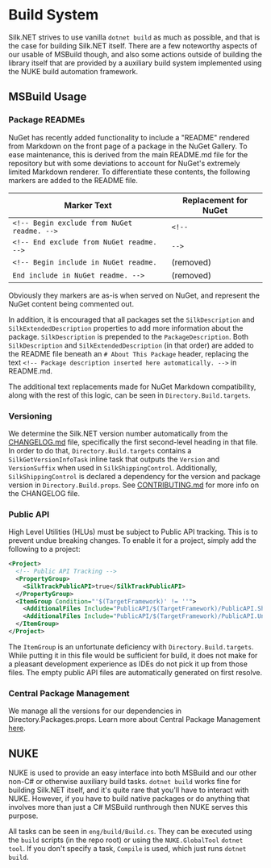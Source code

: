 # Build System

Silk.NET strives to use vanilla `dotnet build` as much as possible, and that is the case for building Silk.NET itself.
There are a few noteworthy aspects of our usable of MSBuild though, and also some actions outside of building the
library itself that are provided by a auxiliary build system implemented using the NUKE build automation framework.

## MSBuild Usage

### Package READMEs

NuGet has recently added functionality to include a "README" rendered from Markdown on the front page of a package in
the NuGet Gallery. To ease maintenance, this is derived from the main README.md file for the repository but with some
deviations to account for NuGet's extremely limited Markdown renderer. To differentiate these contents, the following
markers are added to the README file.

| Marker Text                                 | Replacement for NuGet |
|---------------------------------------------|-----------------------|
| `<!-- Begin exclude from NuGet readme. -->` | `<!--`                |
| `<!-- End exclude from NuGet readme. -->`   | `-->`                 |
| `<!-- Begin include in NuGet readme.`       | (removed)             |
| `End include in NuGet readme. -->`          | (removed)             |

Obviously they markers are as-is when served on NuGet, and represent the NuGet content being commented out.

In addition, it is encouraged that all packages set the `SilkDescription` and `SilkExtendedDescription` properties to
add more information about the package. `SilkDescription` is prepended to the `PackageDescription`. Both
`SilkDescription` and `SilkExtendedDescription` (in that order) are added to the README file beneath an
`# About This Package` header, replacing the text `<!-- Package description inserted here automatically. -->` in
README.md.

The additional text replacements made for NuGet Markdown compatibility, along with the rest of this logic, can be seen
in `Directory.Build.targets`.

### Versioning

We determine the Silk.NET version number automatically from the [CHANGELOG.md](../CHANGELOG.md) file, specifically
the first second-level heading in that file. In order to do that, `Directory.Build.targets` contains a
`SilkGetVersionInfoTask` inline task that outputs the `Version` and `VersionSuffix` when used in `SilkShippingControl`.
Additionally, `SilkShippingControl` is declared a dependency for the version and package version in
`Directory.Build.props`. See [CONTRIBUTING.md](../CONTRIBUTING.md) for more info on the CHANGELOG file.

### Public API

High Level Utilities (HLUs) must be subject to Public API tracking. This is to prevent undue breaking changes. To enable
it for a project, simply add the following to a project:

```xml
<Project>
  <!-- Public API Tracking -->
  <PropertyGroup>
    <SilkTrackPublicAPI>true</SilkTrackPublicAPI>
  </PropertyGroup>
  <ItemGroup Condition="'$(TargetFramework)' != ''">
    <AdditionalFiles Include="PublicAPI/$(TargetFramework)/PublicAPI.Shipped.txt" />
    <AdditionalFiles Include="PublicAPI/$(TargetFramework)/PublicAPI.Unshipped.txt" />
  </ItemGroup>
</Project>
```

The `ItemGroup` is an unfortunate deficiency with `Directory.Build.targets`. While putting it in this file would be
sufficient for build, it does not make for a pleasant development experience as IDEs do not pick it up from those files.
The empty public API files are automatically generated on first resolve.

### Central Package Management

We manage all the versions for our dependencies in Directory.Packages.props. Learn more about Central Package Management
[here](https://learn.microsoft.com/en-us/nuget/consume-packages/central-package-management).

## NUKE

NUKE is used to provide an easy interface into both MSBuild and our other non-C# or otherwise auxiliary build tasks.
`dotnet build` works fine for building Silk.NET itself, and it's quite rare that you'll have to interact with NUKE.
However, if you have to build native packages or do anything that involves more than just a C# MSBuild runthrough then
NUKE serves this purpose.

All tasks can be seen in `eng/build/Build.cs`. They can be executed using the `build` scripts (in the repo root) or
using the `NUKE.GlobalTool` `dotnet tool`. If you don't specify a task, `Compile` is used, which just runs
`dotnet build`.
